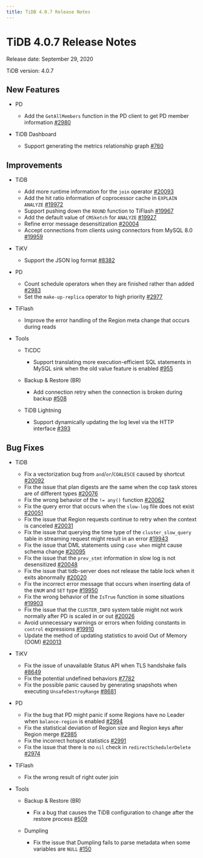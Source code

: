 ```yaml
---
title: TiDB 4.0.7 Release Notes
---
```


# TiDB 4.0.7 Release Notes

Release date: September 29, 2020

TiDB version: 4.0.7

## New Features

+ PD

    - Add the `GetAllMembers` function in the PD client to get PD member information [#2980](https://github.com/pingcap/pd/pull/2980)

+ TiDB Dashboard

    - Support generating the metrics relationship graph [#760](https://github.com/pingcap-incubator/tidb-dashboard/pull/760)

## Improvements

+ TiDB

    - Add more runtime information for the `join` operator [#20093](https://github.com/pingcap/tidb/pull/20093)
    - Add the hit ratio information of coprocessor cache in `EXPLAIN ANALYZE` [#19972](https://github.com/pingcap/tidb/pull/19972)
    - Support pushing down the `ROUND` function to TiFlash [#19967](https://github.com/pingcap/tidb/pull/19967)
    - Add the default value of `CMSketch` for `ANALYZE` [#19927](https://github.com/pingcap/tidb/pull/19927)
    - Refine error message desensitization [#20004](https://github.com/pingcap/tidb/pull/20004)
    - Accept connections from clients using connectors from MySQL 8.0 [#19959](https://github.com/pingcap/tidb/pull/19959)

+ TiKV

    - Support the JSON log format [#8382](https://github.com/tikv/tikv/pull/8382)

+ PD

    - Count schedule operators when they are finished rather than added [#2983](https://github.com/pingcap/pd/pull/2983)
    - Set the `make-up-replica` operator to high priority [#2977](https://github.com/pingcap/pd/pull/2977)

+ TiFlash

    - Improve the error handling of the Region meta change that occurs during reads

+ Tools

    + TiCDC

        - Support translating more execution-efficient SQL statements in MySQL sink when the old value feature is enabled [#955](https://github.com/pingcap/ticdc/pull/955)

    + Backup & Restore (BR)

        - Add connection retry when the connection is broken during backup [#508](https://github.com/pingcap/br/pull/508)

    + TiDB Lightning

        - Support dynamically updating the log level via the HTTP interface [#393](https://github.com/pingcap/tidb-lightning/pull/393)

## Bug Fixes

+ TiDB

    - Fix a vectorization bug from `and`/`or`/`COALESCE` caused by shortcut [#20092](https://github.com/pingcap/tidb/pull/20092)
    - Fix the issue that plan digests are the same when the cop task stores are of different types [#20076](https://github.com/pingcap/tidb/pull/20076)
    - Fix the wrong behavior of the `!= any()` function [#20062](https://github.com/pingcap/tidb/pull/20062)
    - Fix the query error that occurs when the `slow-log` file does not exist [#20051](https://github.com/pingcap/tidb/pull/20051)
    - Fix the issue that Region requests continue to retry when the context is canceled [#20031](https://github.com/pingcap/tidb/pull/20031)
    - Fix the issue that querying the time type of the `cluster_slow_query` table in streaming request might result in an error [#19943](https://github.com/pingcap/tidb/pull/19943)
    - Fix the issue that DML statements using `case when` might cause schema change [#20095](https://github.com/pingcap/tidb/pull/20095)
    - Fix the issue that the `prev_stmt` information in slow log is not desensitized [#20048](https://github.com/pingcap/tidb/pull/20048)
    - Fix the issue that tidb-server does not release the table lock when it exits abnormally [#20020](https://github.com/pingcap/tidb/pull/20020)
    - Fix the incorrect error message that occurs when inserting data of the `ENUM` and `SET` type [#19950](https://github.com/pingcap/tidb/pull/19950)
    - Fix the wrong behavior of the `IsTrue` function in some situations [#19903](https://github.com/pingcap/tidb/pull/19903)
    - Fix the issue that the `CLUSTER_INFO` system table might not work normally after PD is scaled in or out [#20026](https://github.com/pingcap/tidb/pull/20026)
    - Avoid unnecessary warnings or errors when folding constants in `control` expressions [#19910](https://github.com/pingcap/tidb/pull/19910)
    - Update the method of updating statistics to avoid Out of Memory (OOM) [#20013](https://github.com/pingcap/tidb/pull/20013)

+ TiKV

    - Fix the issue of unavailable Status API when TLS handshake fails [#8649](https://github.com/tikv/tikv/pull/8649)
    - Fix the potential undefined behaviors [#7782](https://github.com/tikv/tikv/pull/7782)
    - Fix the possible panic caused by generating snapshots when executing `UnsafeDestroyRange` [#8681](https://github.com/tikv/tikv/pull/8681)

+ PD

    - Fix the bug that PD might panic if some Regions have no Leader when `balance-region` is enabled [#2994](https://github.com/pingcap/pd/pull/2994)
    - Fix the statistical deviation of Region size and Region keys after Region merge [#2985](https://github.com/pingcap/pd/pull/2985)
    - Fix the incorrect hotspot statistics [#2991](https://github.com/pingcap/pd/pull/2991)
    - Fix the issue that there is no `nil` check in `redirectSchedulerDelete` [#2974](https://github.com/pingcap/pd/pull/2974)

+ TiFlash

    - Fix the wrong result of right outer join

+ Tools

    + Backup & Restore (BR)

        - Fix a bug that causes the TiDB configuration to change after the restore process [#509](https://github.com/pingcap/br/pull/509)

    + Dumpling

        - Fix the issue that Dumpling fails to parse metadata when some variables are `NULL` [#150](https://github.com/pingcap/dumpling/pull/150)
